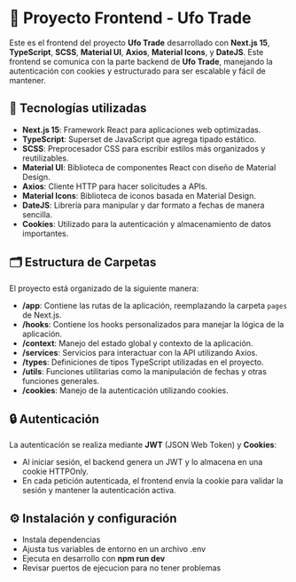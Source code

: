 # 🚀 Proyecto Frontend - Ufo Trade 

Este es el frontend del proyecto **Ufo Trade** desarrollado con **Next.js 15**, **TypeScript**, **SCSS**, **Material UI**, **Axios**, **Material Icons**, y **DateJS**. Este frontend se comunica con la parte backend de **Ufo Trade**, manejando la autenticación con cookies y estructurado para ser escalable y fácil de mantener.

## 📌  Tecnologías utilizadas

- **Next.js 15**: Framework React para aplicaciones web optimizadas.
- **TypeScript**: Superset de JavaScript que agrega tipado estático.
- **SCSS**: Preprocesador CSS para escribir estilos más organizados y reutilizables.
- **Material UI**: Biblioteca de componentes React con diseño de Material Design.
- **Axios**: Cliente HTTP para hacer solicitudes a APIs.
- **Material Icons**: Biblioteca de iconos basada en Material Design.
- **DateJS**: Librería para manipular y dar formato a fechas de manera sencilla.
- **Cookies**: Utilizado para la autenticación y almacenamiento de datos importantes.

## 🗂️ Estructura de Carpetas

El proyecto está organizado de la siguiente manera:

- **/app**: Contiene las rutas de la aplicación, reemplazando la carpeta `pages` de Next.js.
- **/hooks**: Contiene los hooks personalizados para manejar la lógica de la aplicación.
- **/context**: Manejo del estado global y contexto de la aplicación.
- **/services**: Servicios para interactuar con la API utilizando Axios.
- **/types**: Definiciones de tipos TypeScript utilizadas en el proyecto.
- **/utils**: Funciones utilitarias como la manipulación de fechas y otras funciones generales.
- **/cookies**: Manejo de la autenticación utilizando cookies.

## 🔒 Autenticación

La autenticación se realiza mediante **JWT** (JSON Web Token) y **Cookies**:

- Al iniciar sesión, el backend genera un JWT y lo almacena en una cookie HTTPOnly.
- En cada petición autenticada, el frontend envía la cookie para validar la sesión y mantener la autenticación activa.

## ⚙️ Instalación y configuración
- Instala dependencias
- Ajusta tus variables de entorno en un archivo .env
- Ejecuta en desarrollo con __npm run dev__
- Revisar puertos de ejecucion para no tener problemas
